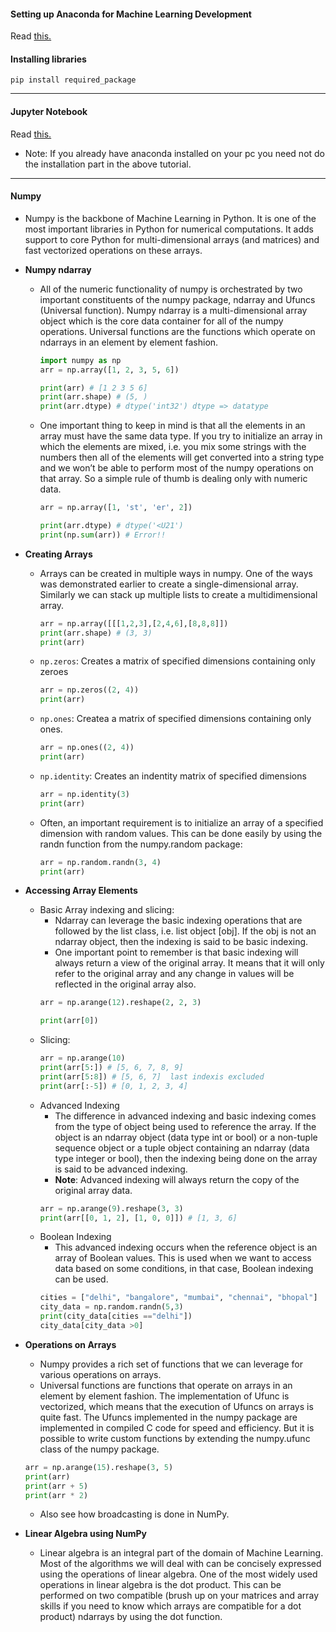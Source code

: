 #### Setting up Anaconda for Machine Learning Development

Read [this.](https://machinelearningmastery.com/setup-python-environment-machine-learning-deep-learning-anaconda/)

#### Installing libraries
`pip install required_package`

---

#### Jupyter Notebook
Read [this.](https://realpython.com/jupyter-notebook-introduction/)
- Note: If you already have anaconda installed on your pc you need not do the installation part in the above tutorial.

---

#### Numpy 
* Numpy is the backbone of Machine Learning in Python. It is one of the most important libraries in Python for numerical computations. It adds support to core Python for multi-dimensional arrays (and matrices) and fast vectorized operations on these arrays.
* **Numpy ndarray**
	* All of the numeric functionality of numpy is orchestrated by two important constituents of the numpy package, ndarray and Ufuncs (Universal function). Numpy ndarray is a multi-dimensional array object which is the core data container for all of the numpy operations. Universal functions are the functions which operate on ndarrays in an element by element fashion.
		```python
		import numpy as np
		arr = np.array([1, 2, 3, 5, 6])
		
		print(arr) # [1 2 3 5 6]
		print(arr.shape) # (5, ) 
		print(arr.dtype) # dtype('int32') dtype => datatype
		```
		
	* One important thing to keep in mind is that all the elements in an array must have the same data type. If you try to initialize an array in which the elements are mixed, i.e. you mix some strings with the numbers then all of the elements will get converted into a string type and we won’t be able to perform most of the numpy operations on that array. So a simple rule of thumb is dealing only with numeric data.
		```py
		arr = np.array([1, 'st', 'er', 2])
		
		print(arr.dtype) # dtype('<U21')
		print(np.sum(arr)) # Error!!
		```
* **Creating Arrays** 
	* Arrays can be created in multiple ways in numpy. One of the ways was demonstrated earlier to create a single-dimensional array. Similarly we can stack up multiple lists to create a multidimensional array.
		```py
		arr = np.array([[[1,2,3],[2,4,6],[8,8,8]])
		print(arr.shape) # (3, 3)
		print(arr)
		```
	* `np.zeros`: Creates a matrix of specified dimensions containing only zeroes
		```py
		arr = np.zeros((2, 4))
		print(arr)
		```
	* `np.ones`: Createa a matrix of specified dimensions containing only ones.
		```py
		arr = np.ones((2, 4))
		print(arr)
		```
	* `np.identity`: Creates an indentity matrix of specified dimensions
		```py
		arr = np.identity(3)
		print(arr)
		```
	* Often, an important requirement is to initialize an array of a specified dimension with random values. This can be done easily by using the randn function from the numpy.random package:
		```py
		arr = np.random.randn(3, 4)
		print(arr)
		```
 * **Accessing  Array Elements**
	 * Basic Array indexing and slicing:
		 * Ndarray can leverage the basic indexing operations that are followed by the list class, i.e. list object [obj]. If the obj is not an ndarray object, then the indexing is said to be basic indexing.
		 * One important point to remember is that basic indexing will always return a view of the original array. It means that it will only refer to the original array and any change in values will be reflected in the original array also.
		 ```py
		 arr = np.arange(12).reshape(2, 2, 3)
		
		print(arr[0])
		```
	* Slicing:
		```py
		arr = np.arange(10)
		print(arr[5:]) # [5, 6, 7, 8, 9]
		print(arr[5:8]) # [5, 6, 7]  last indexis excluded
		print(arr[:-5]) # [0, 1, 2, 3, 4]
		```
	 * Advanced Indexing
		 * The difference in advanced indexing and basic indexing comes from the type of object being used to reference the array. If the object is an ndarray object (data type int or bool) or a non-tuple sequence object or a tuple object containing an ndarray (data type integer or bool), then the indexing being done on the array is said to be advanced indexing.
		 * **Note**: Advanced indexing will always return the copy of the original array data.
		```py
		arr = np.arange(9).reshape(3, 3)
		print(arr[[0, 1, 2], [1, 0, 0]]) # [1, 3, 6]
		```
	* Boolean Indexing
		* This advanced indexing occurs when the reference object is an array of Boolean values. This is used when we want to access data based on some conditions, in that case, Boolean indexing can be used.
		```py
		cities = ["delhi", "bangalore", "mumbai", "chennai", "bhopal"]
		city_data = np.random.randn(5,3)
		print(city_data[cities =="delhi"])
		city_data[city_data >0]
		```
* **Operations on Arrays**
	* Numpy provides a rich set of functions that we can leverage for various operations on arrays.
	* Universal functions are functions that operate on arrays in an element by element fashion. The implementation of Ufunc is vectorized, which means that the execution of Ufuncs on arrays is quite fast. The Ufuncs implemented in the numpy package are implemented in compiled C code for speed and efficiency. But it is possible to write custom functions by extending the numpy.ufunc class of the numpy package.
	```py
	arr = np.arange(15).reshape(3, 5)
	print(arr)
	print(arr + 5)
	print(arr * 2)
	```
	* Also see how broadcasting is done in NumPy.
	
* **Linear Algebra using NumPy**
	* Linear algebra is an integral part of the domain of Machine Learning. Most of the algorithms we will deal with can be concisely expressed using the operations of linear algebra. One of the most widely used operations in linear algebra is the dot product. This can be performed on two compatible (brush up on your matrices and array skills if you need to know which arrays are compatible for a dot product) ndarrays by using the dot function.
<!--stackedit_data:
eyJoaXN0b3J5IjpbMjM5MzM4ODYwXX0=
-->